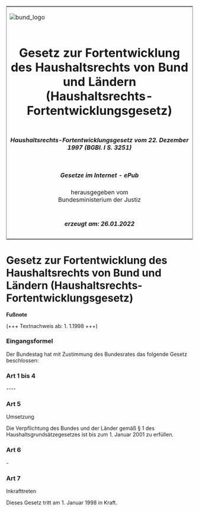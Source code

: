 <span id="DECKBLATT.html"></span>

<table border="0" frame="border" width="100%">

<tr valign="top">

<td align="left">

![bund\_logo](BfJ_2021_Web_de_de.gif)

</td>

<td align="right">

 

</td>

</tr>

<tr align="center" valign="middle">

<td colspan="2">

# Gesetz zur Fortentwicklung des Haushaltsrechts von Bund und Ländern (Haushaltsrechts-Fortentwicklungsgesetz)

</td>

</tr>

<tr align="center" valign="middle">

<td colspan="2">

##### Haushaltsrechts-Fortentwicklungsgesetz vom 22. Dezember 1997 (BGBl. I S. 3251)

</td>

</tr>

<tr align="center" valign="middle">

<td colspan="2">

  
  

##### Gesetze im Internet - ePub  
  
herausgegeben vom  
Bundesministerium der Justiz

</td>

</tr>

<tr align="center" valign="bottom">

<td colspan="2">

  
  

##### erzeugt am: 26.01.2022

</td>

</tr>

</table>

<span id="BJNR325100997.html"></span>

# Gesetz zur Fortentwicklung des Haushaltsrechts von Bund und Ländern (Haushaltsrechts-Fortentwicklungsgesetz)

<div>

  
**Fußnote**

<div class="jnhtml">

<div>

<div class="jurAbsatz">

(+++ Textnachweis ab: 1. 1.1998 +++)

</div>

</div>

</div>

</div>

<span id="BJNR325100997BJNE000100310.html"></span>

### Eingangsformel  

<div>

<div class="jnhtml">

<div>

<div class="jurAbsatz">

Der Bundestag hat mit Zustimmung des Bundesrates das folgende Gesetz
beschlossen:

</div>

</div>

</div>

</div>

<span id="BJNR325100997BJNE000200310.html"></span>

### Art 1 bis 4  
\----

<span id="BJNR325100997BJNE000300310.html"></span>

### Art 5  
Umsetzung

<div>

<div class="jnhtml">

<div>

<div class="jurAbsatz">

Die Verpflichtung des Bundes und der Länder gemäß § 1 des
Haushaltsgrundsätzegesetzes ist bis zum 1. Januar 2001 zu erfüllen.

</div>

</div>

</div>

</div>

<span id="BJNR325100997BJNE000400310.html"></span>

### Art 6  

<div>

<div class="jnhtml">

<div>

<div class="jurAbsatz">

\-

</div>

</div>

</div>

</div>

<span id="BJNR325100997BJNE000500310.html"></span>

### Art 7  
Inkrafttreten

<div>

<div class="jnhtml">

<div>

<div class="jurAbsatz">

Dieses Gesetz tritt am 1. Januar 1998 in Kraft.

</div>

</div>

</div>

</div>
